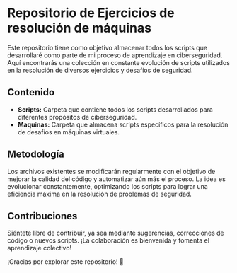 # Repositorio de Ejercicios de resolución de máquinas 

Este repositorio tiene como objetivo almacenar todos los scripts que desarrollaré como parte de mi proceso de aprendizaje en ciberseguridad. Aquí encontrarás una colección en constante evolución de scripts utilizados en la resolución de diversos ejercicios y desafíos de seguridad.

## Contenido

- **Scripts:** Carpeta que contiene todos los scripts desarrollados para diferentes propósitos de ciberseguridad.
- **Maquinas:** Carpeta que almacena scripts específicos para la resolución de desafíos en máquinas virtuales.

## Metodología

Los archivos existentes se modificarán regularmente con el objetivo de mejorar la calidad del código y automatizar aún más el proceso. La idea es evolucionar constantemente, optimizando los scripts para lograr una eficiencia máxima en la resolución de problemas de seguridad.

## Contribuciones

Siéntete libre de contribuir, ya sea mediante sugerencias, correcciones de código o nuevos scripts. ¡La colaboración es bienvenida y fomenta el aprendizaje colectivo!

¡Gracias por explorar este repositorio! 🚀
